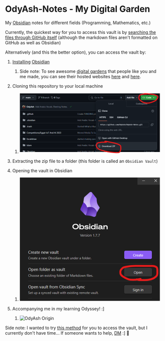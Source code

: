 # OdyAsh-Notes - My Digital Garden
My [Obsidian](https://obsidian.md/) notes for different fields (Programming, Mathematics, etc.)

Currently, the quickest way for you to access this vault is by [searching the files through GitHub itself](https://stackoverflow.com/a/61471327/13626137) (although the markdown files aren't formatted on GitHub as well as Obsidian) 

Alternatively (and this the better option), you can access the vault by:

1. [Installing](https://obsidian.md/download) [Obsidian](https://obsidian.md/)
   1. Side note: To see awesome [digital gardens](https://publish.obsidian.md/dakotamurray/2.00+-+Wiki/general/Digital+Gardening) that people like you and me made, you can see their hosted websites [here](https://obsidian.md/publish#:~:text=Explore%20Publish%20sites%20by%20the%20Obsidian%20community) and [here](https://www.reddit.com/r/ObsidianMD/comments/18wl8ao/i_wanna_know_of_more_examples_of_blogs_made_using/).

3. Cloning this repository to your local machine
   1. ![How To Clone GitHub Repo](https://github.com/OdyAsh/OdyAsh-Notes/blob/main/Obsidian/Attachments%20-%20GitHub%20Readme/clone-a-repo.png)

4. Extracting the zip file to a folder (this folder is called an `Obsidian Vault`)

5. Opening the vault in Obsidian
   1. ![How to Open an Obsidian Vault](https://github.com/OdyAsh/OdyAsh-Notes/blob/main/Obsidian/Attachments%20-%20GitHub%20Readme/open-a-vault.png)

6. Accompanying me in my learning Odyssey! :]
   1. ![OdyAsh Origin](https://github.com/OdyAsh/OdyAsh-Notes/blob/main/Obsidian/Attachments%20-%20GitHub%20Readme/OdyAsh%20Origin.gif)


Side note: I wanted to try [this method](https://notes.nicolevanderhoeven.com/How+to+publish+Obsidian+notes+with+Quartz+on+GitHub+Pages#How%20to%20publish%20Obsidian%20notes%20with%20Quartz%20on%20GitHub%20Pages) for you to access the vault, but I currently don't have time... If someone wants to help, [DM](https://www.linkedin.com/in/ashrafharess/) :] 🙌

